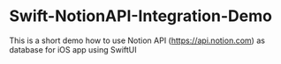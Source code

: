 # Swift-NotionAPI-Integration-Demo
This is a short demo how to use Notion API (https://api.notion.com) as database for iOS app using SwiftUI 

